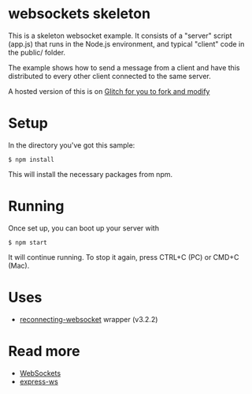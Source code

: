 # websockets skeleton

This is a skeleton websocket example. It consists of a "server" script (app.js) that runs in the Node.js environment, and typical "client" code in the public/ folder.

The example shows how to send a message from a client and have this distributed to every other client connected to the same server.

A hosted version of this is on [Glitch for you to fork and modify](https://glitch.com/edit/#!/ch-websockets-skeleton)

# Setup 

In the directory you've got this sample:

`$ npm install`

This will install the necessary packages from npm.

# Running

Once set up, you can boot up your server with

`$ npm start`

It will continue running. To stop it again, press CTRL+C (PC) or CMD+C (Mac).

# Uses

* [reconnecting-websocket](https://github.com/pladaria/reconnecting-websocket) wrapper (v3.2.2)

# Read more

* [WebSockets](https://developer.mozilla.org/en-US/docs/Web/API/WebSockets_API/Writing_WebSocket_client_applications)
* [express-ws](https://www.npmjs.com/package/express-ws)
